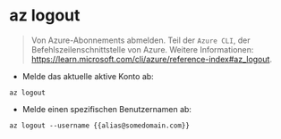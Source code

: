 # az logout

> Von Azure-Abonnements abmelden.
> Teil der `Azure CLI`, der Befehlszeilenschnittstelle von Azure.
> Weitere Informationen: <https://learn.microsoft.com/cli/azure/reference-index#az_logout>.

- Melde das aktuelle aktive Konto ab:

`az logout`

- Melde einen spezifischen Benutzernamen ab:

`az logout --username {{alias@somedomain.com}}`
